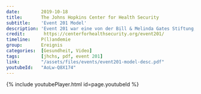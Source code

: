 ```yaml
---
date:        2019-10-18
title:       The Johns Hopkins Center for Health Security
subtitle:    'Event 201 Model'
description: 'Event 201 war eine von der Bill & Melinda Gates Stiftung, dem Weltwirtschaftsforum und der Johns Hopkins University im Oktober 2019 durchgeführte Simulation einer Corona-Pandemie.'
credit:       https://centerforhealthsecurity.org/event201/
timeline:    P(l)andemie
group:       Ereignis
categories:  [Gesundheit, Video]
tags:        [jhchs, pdf, event 201]
link:        "/assets/files/events/event201-model-desc.pdf"
youtubeId:   "AoLw-Q8X174"
---
```


{% include youtubePlayer.html id=page.youtubeId %}

<object data="{{ page.link }}" style='height:calc(100vh - 400px); width: 100%' type='application/pdf'></object>
